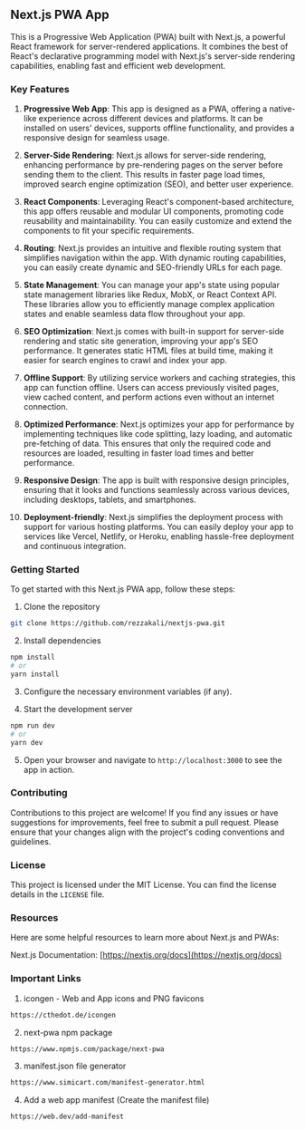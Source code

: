 ## Next.js PWA App

This is a Progressive Web Application (PWA) built with Next.js, a powerful React framework for server-rendered applications. It combines the best of React's declarative programming model with Next.js's server-side rendering capabilities, enabling fast and efficient web development.

### Key Features

1. **Progressive Web App**: This app is designed as a PWA, offering a native-like experience across different devices and platforms. It can be installed on users' devices, supports offline functionality, and provides a responsive design for seamless usage.

2. **Server-Side Rendering**: Next.js allows for server-side rendering, enhancing performance by pre-rendering pages on the server before sending them to the client. This results in faster page load times, improved search engine optimization (SEO), and better user experience.

3. **React Components**: Leveraging React's component-based architecture, this app offers reusable and modular UI components, promoting code reusability and maintainability. You can easily customize and extend the components to fit your specific requirements.

4. **Routing**: Next.js provides an intuitive and flexible routing system that simplifies navigation within the app. With dynamic routing capabilities, you can easily create dynamic and SEO-friendly URLs for each page.

5. **State Management**: You can manage your app's state using popular state management libraries like Redux, MobX, or React Context API. These libraries allow you to efficiently manage complex application states and enable seamless data flow throughout your app.

6. **SEO Optimization**: Next.js comes with built-in support for server-side rendering and static site generation, improving your app's SEO performance. It generates static HTML files at build time, making it easier for search engines to crawl and index your app.

7. **Offline Support**: By utilizing service workers and caching strategies, this app can function offline. Users can access previously visited pages, view cached content, and perform actions even without an internet connection.

8. **Optimized Performance**: Next.js optimizes your app for performance by implementing techniques like code splitting, lazy loading, and automatic pre-fetching of data. This ensures that only the required code and resources are loaded, resulting in faster load times and better performance.

9. **Responsive Design**: The app is built with responsive design principles, ensuring that it looks and functions seamlessly across various devices, including desktops, tablets, and smartphones.

10. **Deployment-friendly**: Next.js simplifies the deployment process with support for various hosting platforms. You can easily deploy your app to services like Vercel, Netlify, or Heroku, enabling hassle-free deployment and continuous integration.

### Getting Started

To get started with this Next.js PWA app, follow these steps:

1. Clone the repository

```bash
git clone https://github.com/rezzakali/nextjs-pwa.git
```

2. Install dependencies

```bash
npm install
# or
yarn install
```

3. Configure the necessary environment variables (if any).

4. Start the development server

```bash
npm run dev
# or
yarn dev
```

5. Open your browser and navigate to `http://localhost:3000` to see the app in action.

### Contributing

Contributions to this project are welcome! If you find any issues or have suggestions for improvements, feel free to submit a pull request. Please ensure that your changes align with the project's coding conventions and guidelines.

### License

This project is licensed under the MIT License. You can find the license details in the `LICENSE` file.

### Resources

Here are some helpful resources to learn more about Next.js and PWAs:

Next.js Documentation: [https://nextjs.org/docs](https://nextjs.org/docs)

### Important Links

1. icongen - Web and App icons and PNG favicons

```bash
https://cthedot.de/icongen
```

2. next-pwa npm package

```bash
https://www.npmjs.com/package/next-pwa
```

3. manifest.json file generator

```bash
https://www.simicart.com/manifest-generator.html
```

4. Add a web app manifest (Create the manifest file)

```bash
https://web.dev/add-manifest
```
